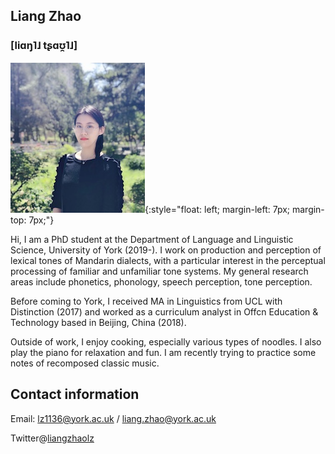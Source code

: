 ## Liang Zhao
### [liɑŋ˥˩  tʂɑʊ̯˥˩]

![image](mypic.jpg){:style="float: left; margin-left: 7px; margin-top: 7px;"}

Hi, I am a PhD student at the Department of Language and Linguistic Science, University of York (2019-). I work on production and perception of lexical tones of Mandarin dialects, with a particular interest in the perceptual processing of familiar and unfamiliar tone systems.  My general research areas include phonetics, phonology, speech perception, tone perception.  

Before coming to York, I received MA in Linguistics from UCL with Distinction (2017) and worked as a curriculum analyst in Offcn Education & Technology based in Beijing, China (2018).

Outside of work, I enjoy cooking, especially various types of noodles. I also play the piano for relaxation and fun. I am recently trying to practice some notes of recomposed classic music. 

## Contact information

Email: lz1136@york.ac.uk / liang.zhao@york.ac.uk

Twitter@[liangzhaolz](https://twitter.com/liangzhaolz)



